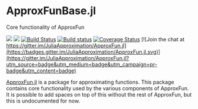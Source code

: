 # ApproxFunBase.jl
Core functionality of ApproxFun

[![](https://img.shields.io/badge/docs-stable-blue.svg)](https://JuliaApproximation.github.io/ApproxFun.jl/stable)
[![](https://img.shields.io/badge/docs-latest-blue.svg)](https://JuliaApproximation.github.io/ApproxFun.jl/latest)
[![Build Status](https://travis-ci.org/JuliaApproximation/ApproxFunBase.jl.svg?branch=master)](https://travis-ci.org/JuliaApproximation/ApproxFunBase.jl) 
[![Build status](https://ci.appveyor.com/api/projects/status/q3e3ihfbxnrjn7ji?svg=true)](https://ci.appveyor.com/project/dlfivefifty/approxfunbase-jl)
[![Coverage Status](https://img.shields.io/coveralls/JuliaApproximation/ApproxFunBase.jl.svg)](https://coveralls.io/r/JuliaApproximation/ApproxFunBase.jl?branch=master) 
[![Join the chat at https://gitter.im/JuliaApproximation/ApproxFun.jl](https://badges.gitter.im/JuliaApproximation/ApproxFun.jl.svg)](https://gitter.im/JuliaApproximation/ApproxFun.jl?utm_source=badge&utm_medium=badge&utm_campaign=pr-badge&utm_content=badge)



[ApproxFun.jl](https://github.com/JuliaApproximation/ApproxFun.jl) is a package for approximating functions. This package contains core functionality used by the various components of ApproxFun. It is possible to add spaces on top of this without the rest of ApproxFun, but this is undocumented for now.